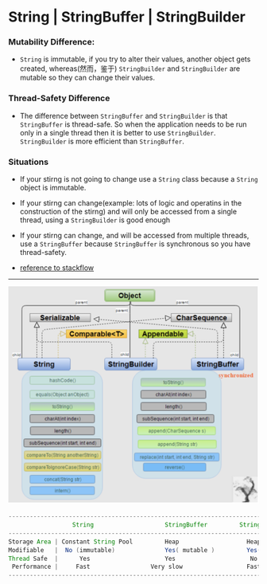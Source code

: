 # String | StringBuffer | StringBuilder

### Mutability Difference:

- `String` is immutable, if you try to alter their values, another object gets created, 
   whereas(然而，鉴于) `StringBuilder` and `StringBuilder` are mutable so they can change their
   values.

### Thread-Safety Difference

- The difference between `StringBuffer` and `StringBuilder` is that `StringBuffer` is 
  thread-safe. So when the application needs to be run only in a single thread then it is better to use `StringBuilder`. `StringBuilder` is more efficient than `StringBuffer`.

### Situations

- If your stirng is not going to change use a `String` class because a `String` object is
  immutable.
- If your stirng can change(example: lots of logic and operatins in the construction of the
  stirng) and will only be accessed from a single thread, using a `StringBuilder` is good enough
- If your stirng can change, and will be accessed from multiple threads, use a `StringBuffer` 
  because `StringBuffer` is synchronous so you have thread-safety.


- [reference to stackflow](https://stackoverflow.com/questions/2971315/string-stringbuffer-and-stringbuilder)
---

![](img/2020-07-04-16-19-39.png)

```java
----------------------------------------------------------------------------------
                  String                    StringBuffer         StringBuilder
----------------------------------------------------------------------------------                 
Storage Area | Constant String Pool         Heap                   Heap 
Modifiable   |  No (immutable)              Yes( mutable )         Yes( mutable )
Thread Safe  |      Yes                     Yes                     No
 Performance |     Fast                 Very slow                  Fast
----------------------------------------------------------------------------------
```
